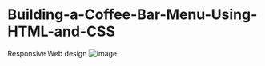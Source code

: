 # Building-a-Coffee-Bar-Menu-Using-HTML-and-CSS
Responsive Web design
![image](https://github.com/Enockodhis/Building-a-Coffee-Bar-Menu-Using-HTML-and-CSS/assets/107674019/2a3b6c18-5bc1-4051-a5e2-720f223ea4f0)

